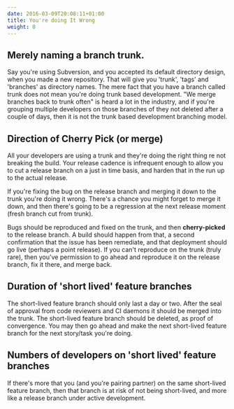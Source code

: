 ```yaml
---
date: 2016-03-09T20:08:11+01:00
title: You're doing It Wrong
weight: 0
---
```


## Merely naming a branch trunk.

Say you're using Subversion, and you accepted its default directory design, when you made a new repository. That will
give you 'trunk', 'tags' and 'branches' as directory names. The mere fact that you have a branch called trunk does not
mean you're doing trunk based development. "We merge branches back to trunk often" is heard a lot in the industry,
and if you're grouping multiple developers on those branches of they not deleted after a couple of days, then it is 
not the trunk based development branching model.

## Direction of Cherry Pick (or merge)

All your developers are using a trunk and they're doing the right thing re not breaking the build. Your release 
cadence is infrequent enough to allow you to cut a release branch on a just in time basis, and harden that in the run
up to the actual release. 

If you're fixing the bug on the release branch and merging it down to the trunk you're doing 
it wrong. There's a chance you might forget to merge it down, and then there's going to be a regression at the next 
release moment (fresh branch cut from trunk).

Bugs should be reproduced and fixed on the trunk, and then **cherry-picked** to the release branch. A build should 
happen from that, a second confirmation that the issue has been remediate, and that deployment should go live (perhaps 
a point release).  If you can't reproduce on the trunk (truly rare), then you've permission to go ahead and reproduce
it on the release branch, fix it there, and merge back.

## Duration of 'short lived' feature branches

The short-lived feature branch should only last a day or two. After the seal of approval from code reviewers and CI 
daemons it should be merged into the trunk. The short-lived feature branch should be deleted, as proof of convergence.
You may then go ahead and make the next short-lived feature branch for the next story/task you're doing.

## Numbers of developers on 'short lived' feature branches

If there's more that you (and you're pairing partner) on the same short-lived feature branch, then that branch is at 
risk of not being short-lived, and more like a release branch under active development.
